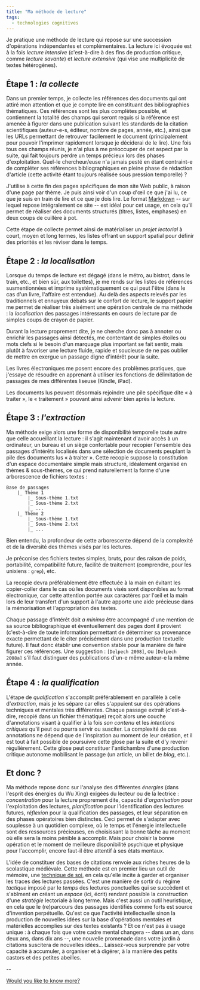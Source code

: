 ```yaml
---
title: "Ma méthode de lecture"
tags:
  - technologies cognitives
---
```


Je pratique une méthode de lecture qui repose sur une succession d'opérations indépendantes et complémentaires.
La lecture ici évoquée est à la fois *lecture intensive* (c'est-à-dire à des fins de production critique, comme *lecture savante*) et *lecture extensive* (qui vise une multiplicité de textes hétérogènes).

## Étape 1 : *la collecte*

Dans un premier temps, je collecte les références des documents qui ont attiré mon attention et que je compte lire en constituant des bibliographies thématiques.
Ces références sont les plus complètes possible, et contiennent la totalité des champs qui seront requis si la référence est amenée à figurer dans une publication suivant les standards de la citation scientifiques (auteur-e-s, éditeur, nombre de pages, année, etc.), ainsi que les URLs permettant de retrouver facilement le document (principalement pour pouvoir l'imprimer rapidement lorsque je déciderai de le lire).
Une fois tous ces champs réunis, je n'ai plus à me préoccuper de cet aspect par la suite, qui fait toujours perdre un temps précieux lors des phases d'exploitation.
Quel-le chercheur/euse n'a jamais pesté en étant contraint-e de compléter ses références bibliographiques en pleine phase de rédaction d'article (cette activité étant toujours réalisée sous pression temporelle) ?

J'utilise à cette fin des pages spécifiques de mon site Web public, à raison d'une page par thème.
Je puis ainsi voir d'un coup d'œil ce que j'ai lu, ce que je suis en train de lire et ce que je dois lire.
Le format [Markdown](http://daringfireball.net/projects/markdown/syntax) -- sur lequel repose intégralement ce site -- est idéal pour cet usage, en cela qu'il permet de réaliser des documents structurés (titres, listes, emphases) en deux coups de cuillère à pot.

Cette étape de collecte permet ainsi de matérialiser un *projet lectorial* à court, moyen et long termes, les listes offrant un support spatial pour définir des priorités et les réviser dans le temps.

## Étape 2 : *la localisation*

Lorsque du temps de lecture est dégagé (dans le métro, au bistrot, dans le train, etc., et bien sûr, aux toilettes), je me rends sur les listes de références susmentionnées et imprime systématiquement ce qui peut l'être (dans le cas d'un livre, l'affaire est entendue).
Au delà des aspects relevés par les traditionnels et ennuyeux débats sur le confort de lecture, le support papier me permet de réaliser très aisément une opération centrale de ma méthode : la *localisation* des passages intéressants en cours de lecture par de simples coups de crayon de papier.

Durant la lecture proprement dite, je ne cherche donc pas à annoter ou enrichir les passages ainsi détectés, me contentant de simples étoiles ou mots clefs si le besoin d'un marquage plus important se fait sentir, mais plutôt à favoriser une lecture fluide, rapide et soucieuse de ne pas oublier de mettre en exergue un passage digne d'intérêt pour la suite.

Les livres électroniques me posent encore des problèmes pratiques, que j'essaye de résoudre en apprenant à utiliser les fonctions de délimitation de passages de mes différentes liseuse (Kindle, iPad).

Les documents lus peuvent désormais rejoindre une pile spécifique dite « à traiter », le « traitement » pouvant ainsi advenir bien après la lecture.

## Étape 3 : *l'extraction*

Ma méthode exige alors une forme de disponibilité temporelle toute autre que celle accueillant la lecture : il s'agit maintenant d'avoir accès à un ordinateur, un bureau et un siège confortable pour recopier l'ensemble des passages d'intérêts localisés dans une sélection de documents peuplant la pile des documents lus « à traiter ».
Cette recopie suppose la constitution d'un espace documentaire simple mais structuré, idéalement organisé en thèmes & sous-thèmes, ce qui prend naturellement la forme d'une arborescence de fichiers textes :

    Base de passages
        |_ Thème 1
            |_ Sous-thème 1.txt
            |_ Sous-thème 2.txt
            |_ ...
        |_ Thème 2
            |_ Sous-thème 1.txt
            |_ Sous-thème 2.txt
            |_ ...

Bien entendu, la profondeur de cette arborescente dépend de la complexité et de la diversité des thèmes visés par les lectures.

Je préconise des fichiers textes simples, bruts, pour des raison de poids, portabilité, compatibilité future, facilité de traitement (comprendre, pour les unixiens : `grep`), etc.

La recopie devra préférablement être effectuée à la main en évitant les copier-coller dans le cas où les documents visés sont disponibles au format électronique, car cette attention portée aux caractères par l'œil et la main lors de leur transfert d'un support à l'autre apporte une aide précieuse dans la mémorisation et l'appropriation des textes.

Chaque passage d'intérêt doit *a minima* être accompagné d'une mention de sa source bibliographique et éventuellement des pages dont il provient (c'est-à-dire de toute information permettant de déterminer sa provenance exacte permettant de le citer précisément dans une production textuelle future).
Il faut donc établir une convention stable pour la manière de faire figurer ces références. Une suggestion : `[Delpech 2008]`, ou `[Delpech 2008a]` s'il faut distinguer des publications d'un-e même auteur-e la même année.

## Étape 4 : *la qualification*

L'étape de *qualification* s'accomplit préférablement en parallèle à celle d'*extraction*, mais je les sépare car elles s'appuient sur des opérations techniques et mentales très différentes.
Chaque passage extrait (c'est-à-dire, recopié dans un fichier thématique) reçoit alors une couche d'annotations visant à qualifier à la fois *son contenu* et les *intentions critiques* qu'il peut ou pourra servir ou susciter.
La complexité de ces annotations ne dépend que de l'inspiration au moment de leur création, et il est tout à fait possible de poursuivre cette glose par la suite et d'y revenir régulièrement.
Cette glose peut constituer l'antichambre d'une production critique autonome mobilisant le passage (un article, un billet de *blog*, etc.).

## Et donc ?

Ma méthode repose donc sur l'analyse des différentes *énergies* (dans l'esprit des énergies du Wu Xing) exigées du lecteur ou de la lectrice : *concentration* pour la lecture proprement dite, capacité d'*organisation* pour l'exploitation des lectures, *planification* pour l'identification des lectures futures, *réflexion* pour la qualification des passages, et leur séparation en des phases opératoires bien distinctes.
Ceci permet de s'adapter avec souplesse à un quotidien complexe, où le temps et l'énergie intellectuelle sont des ressources précieuses, en choisissant la bonne tâche au moment où elle sera la moins pénible à accomplir.
Mais pour choisir la bonne opération et le moment de meilleure disponibilité psychique et physique pour l'accomplir, encore faut-il être attentif à ses états mentaux.

L'idée de constituer des bases de citations renvoie aux riches heures de la scolastique médiévale.
Cette méthode est en premier lieu un outil de mémoire, une [technique de soi](http://arsindustrialis.org/techniques-de-soi), en cela qu'elle incite à garder et organiser les traces des lectures passées.
C'est une manière de sortir du régime *tactique* imposé par le *temps* des lectures ponctuelles qui se succèdent et s'abîment en créant un *espace* (ici, écrit) rendant possible la construction d'une *stratégie* lectoriale à long terme.
Mais c'est aussi un outil heuristique, en cela que le (re)parcours des passages identifiés comme forts est source d'invention perpétuelle.
Qu'est ce que l'activité intellectuelle sinon la production de nouvelles idées sur la base d'opérations mentales et matérielles accomplies sur des textes existants ?
Et ce n'est pas à usage unique : à chaque fois que votre cadre mental changera -- dans un an, dans deux ans, dans dix ans --, une nouvelle promenade dans votre jardin à citations suscitera de nouvelles idées...
Laissez-vous surprendre par votre capacité à accumuler, à organiser et à digérer, à la manière des petits castors et des petites abeilles.

--

[Would you like to know more?](http://amleth.artisiou.com/blog/these)